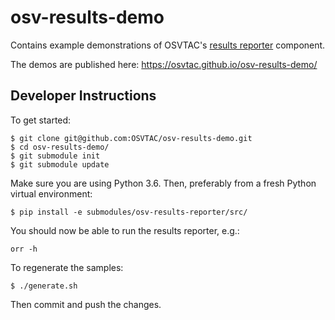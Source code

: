 # osv-results-demo

Contains example demonstrations of OSVTAC's
[results reporter](https://github.com/OSVTAC/osv-results-reporter) component.

The demos are published here: https://osvtac.github.io/osv-results-demo/

## Developer Instructions

To get started:

```
$ git clone git@github.com:OSVTAC/osv-results-demo.git
$ cd osv-results-demo/
$ git submodule init
$ git submodule update
```

Make sure you are using Python 3.6.  Then, preferably from a fresh
Python virtual environment:

```
$ pip install -e submodules/osv-results-reporter/src/
```

You should now be able to run the results reporter, e.g.:

```
orr -h
```

To regenerate the samples:

```
$ ./generate.sh
```

Then commit and push the changes.
